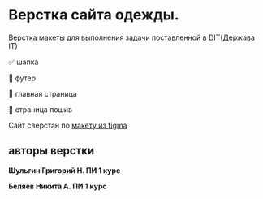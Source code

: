 # Верстка сайта одежды.

Верстка макеты для выполнения задачи поставленной в DIT(Держава IT)

:white_check_mark: шапка

:black_square_button: футер

:black_square_button: главная страница

:black_square_button: страница пошив

Сайт сверстан по [макету из figma](https://www.figma.com/file/TP61XQW1CzoNjWqrWsspkX/Untitled)
## авторы верстки
__Шульгин Григорий Н. ПИ 1 курс__

__Беляев Никита А. ПИ 1 курс__
